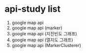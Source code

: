 # api-study list

1. google map api
2. google map api (marker)
3. google map api (지진빈도 그래프)
4. google map api (열지도 그래프)
5. google map api (MarkerClusterer)